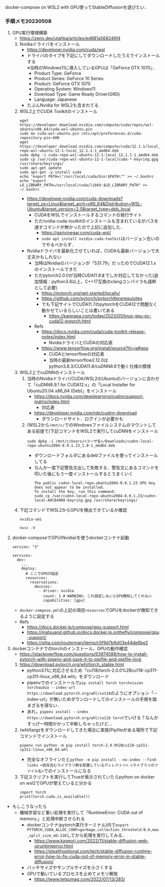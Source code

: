 docker-compose on WSL2 with GPU使ってStableDiffusionを遊びたい．

### 手順メモ20230508
1. GPU実行環境構築
    - https://zenn.dev/utahka/articles/ed881a568246f4
    1. Nvidiaドライバをインストール
        - https://developer.nvidia.com/cuda/wsl
        - ドライバのタイプを下記にしてダウンロードしたうえでインストールする  
        ※当時のWindows11に導入しているGPUは「GeForce GTX 1070」．
            - Product Type: GeForce
            - Product Series: GeForce 10 Series
            - Product: GeForce GTX 1070
            - Operating System: Windows11
            - Download Type: Game Ready Driver(GRD)
            - Language: Japanese
        - たぶんNvidia for WSL2も含まれてる
    1. WSL2上でCUDA Toolkitのインストール
        ```
        wget https://developer.download.nvidia.com/compute/cuda/repos/wsl-ubuntu/x86_64/cuda-wsl-ubuntu.pin
        sudo mv cuda-wsl-ubuntu.pin /etc/apt/preferences.d/cuda-repository-pin-600
        wget https://developer.download.nvidia.com/compute/cuda/12.1.1/local_installers/cuda-repo-wsl-ubuntu-12-1-local_12.1.1-1_amd64.deb
        sudo dpkg -i cuda-repo-wsl-ubuntu-12-1-local_12.1.1-1_amd64.deb
        sudo cp /var/cuda-repo-wsl-ubuntu-12-1-local/cuda-*-keyring.gpg /usr/share/keyrings/
        sudo apt-get update
        sudo apt-get -y install cuda
        echo "export PATH=\"/usr/local/cuda/bin:$PATH\"" >> ~/.bashrc
        echo "export LD_LIBRARY_PATH=/usr/local/cuda/lib64:$LD_LIBRARY_PATH" >> ~/.bashrc
        ```
        - https://developer.nvidia.com/cuda-downloads?target_os=Linux&target_arch=x86_64&Distribution=WSL-Ubuntu&target_version=2.0&target_type=deb_local
            - CUDAをWSLでインストールするコマンドの発行サイト
            - ただnvidia-cuda-toolkitのインストールも含まれているがパスを通すコマンドが無かったので上記に追加した．
                - https://garivinegar.com/cuda-wsl/
                - `sudo apt install nvidia-cuda-toolkit`はバージョン古いのでやるべからず．
        - Nvidiaドライバを最新化させていれば，CUDAも最新バージョンで大丈夫かもしれない
            - 当時はNvidiaのバージョンが「531.79」だったのでCUDA12.1.xのインストールできた
            - ただpytorch2.0.0が当時CUDA11.8までしか対応してなかった(追加情報：python3.8以上，C++17互換のclangコンパイラも語幹として必要)
                - https://pytorch.org/get-started/locally/
                - https://github.com/pytorch/pytorch#prerequisites
                - でも下記サイトでCUDA11.7のpytorchをCUDA12で問題なく動かせているらしいことは書いてある
                    - https://kanpapa.com/today/2023/01/linux-gpu-pc-cuda12-pytorch.html
            - Refs
                - https://docs.nvidia.com/cuda/cuda-toolkit-release-notes/index.html
                    - NvidiaドライバとCUDAの対応表
                - https://www.tensorflow.org/install/source?hl=ja#gpu
                    - CUDAとtensorflowの対応表
                    - 当時の最新tensorflow2.12.0はpython3.8.3/CUDA11.8/cuDNN8.6で動く仕様の模様
    1. WSL2上でcuDNNのインストール
        1. 当時のNvidiaドライバ/CUDA/WSL2のUbuntuのバージョンに合わせて「cuDNN8.9.1 for CUDA12.x」の「Local Installer for Ubuntu20.04 x86_64 (Deb)」をインストール
            - https://docs.nvidia.com/deeplearning/cudnn/support-matrix/index.html
                - 対応表
            - https://developer.nvidia.com/rdp/cudnn-download
                - ダウンロードサイト．ログインが必要かも
        1. (WSL2から`/mnt/c/`でのWindowsファイルシステムのマウントしてある前提で)下記コマンドをWSL2で実行してcuDNNをインストール
            ```
            sudo dpkg -i /mnt/c/Users/<ユーザ名>/Downloads/cudnn-local-repo-ubuntu2004-8.9.1.23_1.0-1_amd64.deb
            ```
            - ダウンロードフォルダにあるdebファイルを使ってインストールしてる
            - なんか一度下記警告文出して失敗する．警告文にあるコマンドを叩いた後にもう一度インストールするとうまくいく
                ```
                The public cudnn-local-repo-ubuntu2004-8.9.1.23 GPG key does not appear to be installed.
                To install the key, run this command:
                sudo cp /var/cudnn-local-repo-ubuntu2004-8.9.1.23/cudnn-local-A9C84908-keyring.gpg /usr/share/keyrings/
                ```
    1. 下記コマンドでWSL2からGPUを検出できているか確認
        ```
        nvidia-smi
        ```
        ```
        nvcc -V
        ```
1. docker-composeでGPU(Nvidia)を使うdockerコンテナ起動
    ```
    version: "3"

    services:
      dev:
        ...
        deploy:
          # ここでGPUの指定
          resources:
            reservations:
              devices:
                - driver: nvidia
                  count: 1 # WARNING: これ設定しないとGPU検知してくれない
                  capabilities: [gpu]
    ```
    - `docker-compose.yml`の上記の項目`resources`でGPUをdockerが検知できるように設定する
    - Refs
        - https://docs.docker.jp/compose/gpu-support.html
        - https://matsuand.github.io/docs.docker.jp.onthefly/compose/gpu-support/
        - https://qiita.com/routerman/items/c5f9d7b6d03e44de6be2
1. dockerコンテナでのtorchのインストール，GPUの動作確認
    - https://stackoverflow.com/questions/63974588/how-to-install-pytorch-with-pipenv-and-save-it-to-pipfile-and-pipfile-lock
    1. https://download.pytorch.org/whl/torch_stable.html
        - python3.11に対応させるため「cu118/torch-2.0.0%2Bcu118-cp311-cp311-linux_x86_64.whl」をダウンロード
        - pipenvでのインストールで`pip install torch torchvision torchaudio --index-url https://download.pytorch.org/whl/cu118`のようにオプション「--index-url」が無いためダウンロードしてのインストールの手順を踏まざるを得ない．
        - あれ，`pipenv install --index https://download.pytorch.org/whl/cu118 torch`でいける？なんかすっげー時間かかって中断しちゃったけど…
    1. (whl/targzをダウンロードしてきた場合に実施)Pipfileがある場所で下記コマンドでインストール
        ```
        pipenv run python -m pip install torch-2.0.0%2Bcu118-cp311-cp311-linux_x86_64.whl
        ```
        - 完全なオフラインだと`python -m pip install --no-index --find-links <依存含むライブラリ群を配置しているディレクトリ> <ライブラリのファイル名>`でのインストールになる
    1. 下記スクリプトを実行してTrueが表示されていたらpython on docker on wsl2でGPUが使えていると分かる
        ```
        import torch
        print(torch.cuda.is_available())
        ```
- もしこうなったら
    - 機械学習など重い処理を実行して「RuntimeError: CUDA out of memory.」と処理中断させられる
        - dockerコンテナ(pytorch実行ターミナル)内で`export PYTORCH_CUDA_ALLOC_CONF=garbage_collection_threshold:0.6,max_split_size_mb:128`してから処理を実行してみる．
            - https://www.kageori.com/2022/11/stable-diffusion-web-uiruntimeerror.html
            - https://stealthoptional.com/tech/stable-diffusion-runtime-error-how-to-fix-cuda-out-of-memory-error-in-stable-diffusion/
        - バッチサイズやサンプルサイズを小さくする
        - GPUで動いているプロセスを止めてメモリ解放
            - https://www.tetsumag.com/2022/07/13/283/

